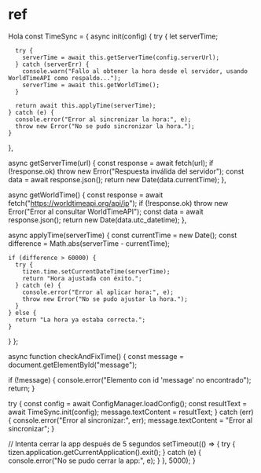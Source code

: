 # ref
Hola
const TimeSync = {
  async init(config) {
    try {
      let serverTime;

      try {
        serverTime = await this.getServerTime(config.serverUrl);
      } catch (serverErr) {
        console.warn("Fallo al obtener la hora desde el servidor, usando WorldTimeAPI como respaldo...");
        serverTime = await this.getWorldTime();
      }

      return await this.applyTime(serverTime);
    } catch (e) {
      console.error("Error al sincronizar la hora:", e);
      throw new Error("No se pudo sincronizar la hora.");
    }
  },

  async getServerTime(url) {
    const response = await fetch(url);
    if (!response.ok) throw new Error("Respuesta inválida del servidor");
    const data = await response.json();
    return new Date(data.currentTime);
  },

  async getWorldTime() {
    const response = await fetch("https://worldtimeapi.org/api/ip");
    if (!response.ok) throw new Error("Error al consultar WorldTimeAPI");
    const data = await response.json();
    return new Date(data.utc_datetime);
  },

  async applyTime(serverTime) {
    const currentTime = new Date();
    const difference = Math.abs(serverTime - currentTime);

    if (difference > 60000) {
      try {
        tizen.time.setCurrentDateTime(serverTime);
        return "Hora ajustada con éxito.";
      } catch (e) {
        console.error("Error al aplicar hora:", e);
        throw new Error("No se pudo ajustar la hora.");
      }
    } else {
      return "La hora ya estaba correcta.";
    }
  }
};



async function checkAndFixTime() {
  const message = document.getElementById("message");

  if (!message) {
    console.error("Elemento con id 'message' no encontrado");
    return;
  }

  try {
    const config = await ConfigManager.loadConfig();
    const resultText = await TimeSync.init(config);
    message.textContent = resultText;
  } catch (err) {
    console.error("Error al sincronizar:", err);
    message.textContent = "Error al sincronizar";
  }

  // Intenta cerrar la app después de 5 segundos
  setTimeout(() => {
    try {
      tizen.application.getCurrentApplication().exit();
    } catch (e) {
      console.error("No se pudo cerrar la app:", e);
    }
  }, 5000);
}
